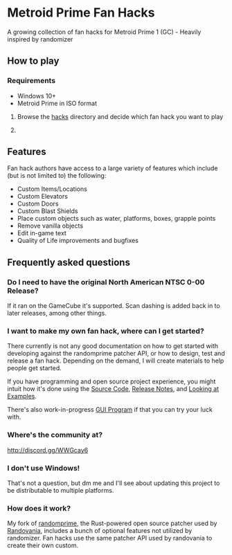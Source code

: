 # Metroid Prime Fan Hacks

A growing collection of fan hacks for Metroid Prime 1 (GC) - Heavily inspired by randomizer

## How to play

### Requirements
- Windows 10+
- Metroid Prime in ISO format

1) Browse the [hacks](./hacks/) directory and decide which fan hack you want to play

2) 

## Features

Fan hack authors have access to a large variety of features which include (but is not limited to) the following:

- Custom Items/Locations
- Custom Elevators
- Custom Doors
- Custom Blast Shields
- Place custom objects such as water, platforms, boxes, grapple points
- Remove vanilla objects
- Edit in-game text
- Quality of Life improvements and bugfixes

## Frequently asked questions

### Do I need to have the original North American NTSC 0-00 Release?

If it ran on the GameCube it's supported. Scan dashing is added back in to later releases, among other things.

### I want to make my own fan hack, where can I get started?

There currently is not any good documentation on how to get started with developing against the randomprime patcher API, or how to design, test and release a fan hack. Depending on the demand, I will create materials to help people get started.

If you have programming and open source project experience, you might intuit how it's done using the [Source Code](https://github.com/toasterparty/randomprime/blob/randovania/src/patch_config.rs#L636..L658), [Release Notes](https://github.com/randovania/py-randomprime/releases), and [Looking at Examples](https://github.com/toasterparty/prime-practice-world/blob/main/prime-practice-world.json).

There's also work-in-progress [GUI Program](https://github.com/meriKatt/Plandomizer-GUI/) if that you can try your luck with.

### Where's the community at?

http://discord.gg/WWGcay6

### I don't use Windows!

That's not a question, but dm me and I'll see about updating this project to be distributable to multiple platforms.

### How does it work?

My fork of [randomprime](https://github.com/toasterparty/randomprime/tree/randovania), the Rust-powered open source patcher used by [Randovania](https://github.com/randovania/randovania), includes a bunch of optional features not utilized by randomizer. Fan hacks use the same patcher API used by randovania to create their own custom.
